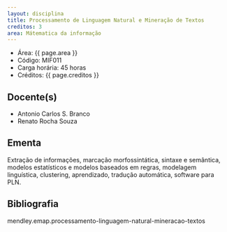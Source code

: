 ```yaml
---
layout: disciplina
title: Processamento de Linguagem Natural e Mineração de Textos
creditos: 3
area: Mátematica da informação
---
```


- Área: {{ page.area }}     
- Código: MIF011
- Carga horária: 45 horas
- Créditos: {{ page.creditos }}

## Docente(s) 

- Antonio Carlos S. Branco
- Renato Rocha Souza

## Ementa

Extração de informações, marcação morfossintática, sintaxe e
semântica, modelos estatísticos e modelos baseados em regras,
modelagem linguística, clustering, aprendizado, tradução automática,
software para PLN.

## Bibliografia

mendley.emap.processamento-linguagem-natural-mineracao-textos
